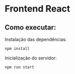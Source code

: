 # Frontend React
 
## Como executar:
Instalação das dependências:
```
npm install
```

Inicialização do servidor:
```
npm run start
```
